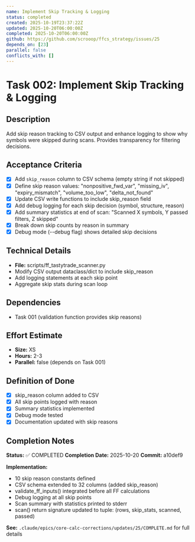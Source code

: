 ```yaml
---
name: Implement Skip Tracking & Logging
status: completed
created: 2025-10-19T23:37:22Z
updated: 2025-10-20T06:00:00Z
completed: 2025-10-20T06:00:00Z
github: https://github.com/scrooop/ffcs_strategy/issues/25
depends_on: [23]
parallel: false
conflicts_with: []
---
```


# Task 002: Implement Skip Tracking & Logging

## Description

Add skip reason tracking to CSV output and enhance logging to show why symbols were skipped during scans. Provides transparency for filtering decisions.

## Acceptance Criteria

- [x] Add `skip_reason` column to CSV schema (empty string if not skipped)
- [x] Define skip reason values: "nonpositive_fwd_var", "missing_iv", "expiry_mismatch", "volume_too_low", "delta_not_found"
- [x] Update CSV write functions to include skip_reason field
- [x] Add debug logging for each skip decision (symbol, structure, reason)
- [x] Add summary statistics at end of scan: "Scanned X symbols, Y passed filters, Z skipped"
- [x] Break down skip counts by reason in summary
- [x] Debug mode (--debug flag) shows detailed skip decisions

## Technical Details

- **File:** scripts/ff_tastytrade_scanner.py
- Modify CSV output dataclass/dict to include skip_reason
- Add logging statements at each skip point
- Aggregate skip stats during scan loop

## Dependencies

- Task 001 (validation function provides skip reasons)

## Effort Estimate

- **Size:** XS
- **Hours:** 2-3
- **Parallel:** false (depends on Task 001)

## Definition of Done

- [x] skip_reason column added to CSV
- [x] All skip points logged with reason
- [x] Summary statistics implemented
- [x] Debug mode tested
- [x] Documentation updated with skip reasons

## Completion Notes

**Status:** ✅ COMPLETED
**Completion Date:** 2025-10-20
**Commit:** a10def9

**Implementation:**
- 10 skip reason constants defined
- CSV schema extended to 32 columns (added skip_reason)
- validate_ff_inputs() integrated before all FF calculations
- Debug logging at all skip points
- Scan summary with statistics printed to stderr
- scan() return signature updated to tuple: (rows, skip_stats, scanned, passed)

**See:** `.claude/epics/core-calc-corrections/updates/25/COMPLETE.md` for full details
